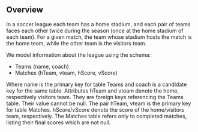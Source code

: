## Overview

In a soccer league each team has a home stadium, and each pair of teams faces each other twice during the season (once at the home stadium of each team). For a given match, the team whose stadium hosts the match is the home team, while the other team is the visitors team.

We model information about the league using the schema:
- Teams (name, coach)
- Matches (hTeam, vteam, hScore, vScore)

Where name is the primary key for table Teams and coach is a candidate key for the same table. Attributes hTeam and vteam denote the home, respectively visitors team. They are foreign keys referencing the Teams table. Their value cannot be null. The pair hTeam, vteam is the primary key for table Matches. hScore/vScore denote the score of the home/visitors team, respectively. The Matches table refers only to completed matches, listing their final scores which are not null.
